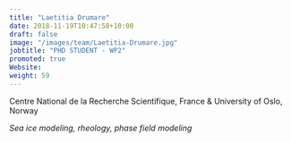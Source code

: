 ```yaml
---
title: "Laetitia Drumare"
date: 2018-11-19T10:47:58+10:00
draft: false
image: "/images/team/Laetitia-Drumare.jpg"
jobtitle: "PHD STUDENT - WP2"
promoted: true
Website: 
weight: 59
---
```


Centre National de la Recherche Scientifique, France & University of Oslo, Norway

*Sea ice modeling, rheology, phase field modeling*
